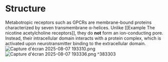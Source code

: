 # Structure 
Metabotropic receptors such as GPCRs are membrane-bound proteins characterized by seven transmembrane α-helices. Unlike [[Example The nicotine acetylcholine receptors]], they do **not** form an ion-conducting pore. Instead, their intracellular domain interacts with a protein complex, which is activated upon neurotransmitter binding to the extracellular domain.
![Capture d'écran 2025-08-07 193310.png](Capture%20d'écran%202025-08-07%20193310.png)
![Capture d'écran 2025-08-07 193336.png](Capture%20d'écran%202025-08-07%20193336.png) ^383303